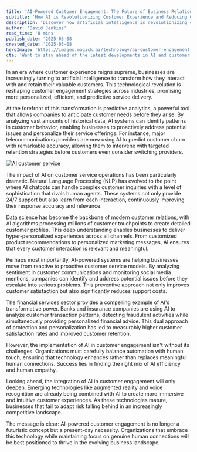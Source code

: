 ```yaml
---
title: 'AI-Powered Customer Engagement: The Future of Business Relations'
subtitle: 'How AI is Revolutionizing Customer Experience and Reducing Churn'
description: 'Discover how artificial intelligence is revolutionizing customer engagement strategies, from predictive analytics to personalized service delivery. Learn how businesses are using AI to transform customer relationships, reduce churn, and create more meaningful interactions in an increasingly competitive landscape.'
author: 'David Jenkins'
read_time: '8 mins'
publish_date: '2025-03-08'
created_date: '2025-03-08'
heroImage: 'https://images.magick.ai/technology/ai-customer-engagement-header.jpg'
cta: 'Want to stay ahead of the latest developments in AI and customer engagement? Follow us on LinkedIn for exclusive insights, expert analysis, and real-world success stories that showcase the transformative power of AI in business relationships.'
---
```


In an era where customer experience reigns supreme, businesses are increasingly turning to artificial intelligence to transform how they interact with and retain their valuable customers. This technological revolution is reshaping customer engagement strategies across industries, promising more personalized, efficient, and predictive service delivery.

At the forefront of this transformation is predictive analytics, a powerful tool that allows companies to anticipate customer needs before they arise. By analyzing vast amounts of historical data, AI systems can identify patterns in customer behavior, enabling businesses to proactively address potential issues and personalize their service offerings. For instance, major telecommunications providers are now using AI to predict customer churn with remarkable accuracy, allowing them to intervene with targeted retention strategies before customers even consider switching providers.

![AI customer service](https://i.magick.ai/KJNB/1739501298800_magick_img.webp)

The impact of AI on customer service operations has been particularly dramatic. Natural Language Processing (NLP) has evolved to the point where AI chatbots can handle complex customer inquiries with a level of sophistication that rivals human agents. These systems not only provide 24/7 support but also learn from each interaction, continuously improving their response accuracy and relevance.

Data science has become the backbone of modern customer relations, with AI algorithms processing millions of customer touchpoints to create detailed customer profiles. This deep understanding enables businesses to deliver hyper-personalized experiences across all channels. From customized product recommendations to personalized marketing messages, AI ensures that every customer interaction is relevant and meaningful.

Perhaps most importantly, AI-powered systems are helping businesses move from reactive to proactive customer service models. By analyzing sentiment in customer communications and monitoring social media mentions, companies can identify and address potential issues before they escalate into serious problems. This preventive approach not only improves customer satisfaction but also significantly reduces support costs.

The financial services sector provides a compelling example of AI's transformative power. Banks and insurance companies are using AI to analyze customer transaction patterns, detecting fraudulent activities while simultaneously providing personalized financial advice. This dual approach of protection and personalization has led to measurably higher customer satisfaction rates and improved customer retention.

However, the implementation of AI in customer engagement isn't without its challenges. Organizations must carefully balance automation with human touch, ensuring that technology enhances rather than replaces meaningful human connections. Success lies in finding the right mix of AI efficiency and human empathy.

Looking ahead, the integration of AI in customer engagement will only deepen. Emerging technologies like augmented reality and voice recognition are already being combined with AI to create more immersive and intuitive customer experiences. As these technologies mature, businesses that fail to adapt risk falling behind in an increasingly competitive landscape.

The message is clear: AI-powered customer engagement is no longer a futuristic concept but a present-day necessity. Organizations that embrace this technology while maintaining focus on genuine human connections will be best positioned to thrive in the evolving business landscape.